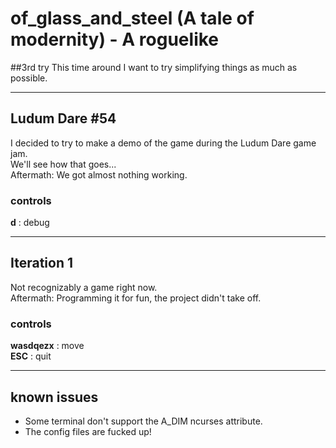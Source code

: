 # of_glass_and_steel (A tale of modernity) - A roguelike

##3rd try
This time around I want to try simplifying things as much as possible.

---
## Ludum Dare #54
I decided to try to make a demo of the game during the Ludum Dare game jam.\
We'll see how that goes...\
Aftermath: We got almost nothing working.

### controls
**d** : debug

---
## Iteration 1
Not recognizably a game right now.\
Aftermath: Programming it for fun, the project didn't take off.

### controls
**wasdqezx** : move\
**ESC** : quit

---
## known issues
- Some terminal don't support the A_DIM ncurses attribute.
- The config files are fucked up!
